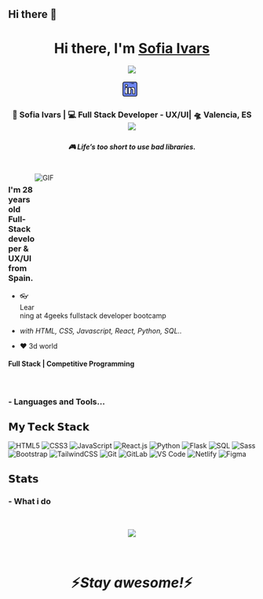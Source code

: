 ## Hi there 👋

<!--
**Sofiaivars/Sofiaivars** is a ✨ _special_ ✨ repository because its `README.md` (this file) appears on your GitHub profile.

Here are some ideas to get you started:

- 🔭 I’m currently working on ...
- 🌱 I’m currently learning ...
- 👯 I’m looking to collaborate on ...
- 🤔 I’m looking for help with ...
- 💬 Ask me about ...
- 📫 How to reach me: ...
- 😄 Pronouns: ...
- ⚡ Fun fact: ...
-->



<div align="center">
   <h1>Hi there, I'm <a href="https://hemant.codes">Sofia Ivars</a>  </h1>
      
   <img src="https://pronoun.cyou/x/y?subject=He&object=Him&height=20"> 
</div>

<p align='center'>
   <a href="https://www.linkedin.com/in/sofia-ivars/"><img height="30" src="https://raw.githubusercontent.com/8bithemant/8bithemant/master/linkedin.png?raw=true"></a>&nbsp;&nbsp;
   

<div align="center">
<h3> 👾 Sofia Ivars  | 💻 Full Stack Developer - UX/UI| 🛸 Valencia, ES <img src="https://media.giphy.com/media/WUlplcMpOCEmTGBtBW/giphy.gif" width="30"></h3>
</div>

 <h5 align="center">
   <i>🎮 Life’s too short to use bad libraries.
</i>
  </h5>
  
<br />
<img align="right" height="270px" width="450px" alt="GIF" src="https://media.giphy.com/media/susVmXQlij43HTsC8e/giphy.gif?cid=ecf05e47ve332i4x7b6q9xy4hzz7wz0be2723yyejr6fkk4m&ep=v1_gifs_search&rid=giphy.gif&ct=g" />
<p align="center">
  <h3> I'm 28 years old Full-Stack developer & UX/UI from Spain.</h3>
</p>

 - 👓 Learning at 4geeks fullstack developer bootcamp
 
 - <i>with HTML, CSS, Javascript, React, Python, SQL..</i>
   
- ❤️ 3d world
  
 
 <p align="center">
  <h4> Full Stack | Competitive Programming </h4>
   </p>

<!--  -->


<br />

### - Languages and Tools...


## 𝗠𝘆 𝗧𝗲𝗰𝗸 𝗦𝘁𝗮𝗰𝗸

![HTML5](https://img.shields.io/badge/-HTML5-%23E44D27?style=flat-square&logo=html5&logoColor=ffffff)
![CSS3](https://img.shields.io/badge/-CSS3-%231572B6?style=flat-square&logo=css3)
![JavaScript](https://img.shields.io/badge/-JavaScript-%23F7DF1C?style=flat-square&logo=javascript&logoColor=000000&labelColor=%23F7DF1C&color=%23FFCE5A)
![React.js](https://img.shields.io/badge/-React.js-%23282C34?style=flat-square&logo=react)
![Python](https://img.shields.io/badge/-Python-%233776AB?style=flat-square&logo=python&logoColor=ffffff)
![Flask](https://img.shields.io/badge/-Flask-%23000?style=flat-square&logo=flask&logoColor=ffffff)
![SQL](https://img.shields.io/badge/-SQL-%23007ACC?style=flat-square&logo=mysql&logoColor=ffffff)
![Sass](https://img.shields.io/badge/-Sass-%23CC6699?style=flat-square&logo=sass&logoColor=ffffff)
![Bootstrap](https://img.shields.io/badge/-Bootstrap-%23563D7C?style=flat-square&logo=bootstrap&logoColor=ffffff)
![TailwindCSS](https://img.shields.io/badge/-TailwindCSS-%231a202c?style=flat-square&logo=tailwind-css)
![Git](https://img.shields.io/badge/-Git-%23F05032?style=flat-square&logo=git&logoColor=%23ffffff)
![GitLab](https://img.shields.io/badge/-GitLab-FCA121?style=flat-square&logo=gitlab)
![VS Code](https://img.shields.io/badge/-VSCode-%23007ACC?style=flat-square&logo=visual-studio-code)
![Netlify](https://img.shields.io/badge/-Netlify-%2300C7B7?style=flat-square&logo=netlify&logoColor=ffffff)
![Figma](https://img.shields.io/badge/-Figma-%23F24E1E?style=flat-square&logo=figma&logoColor=ffffff)



## 𝗦𝘁𝗮𝘁𝘀





 ### - What i do


<br />

<p align="center">
   <img src="https://media.giphy.com/media/JqmupuTVZYaQX5s094/giphy.gif?cid=790b7611l91t7kmjz543utwwdwx2s9kx8yisnc4zi9qmbceq&ep=v1_gifs_search&rid=giphy.gif&ct=g" />
   </p>
   
   
<br />




<h1 align='center'>⚡️<i>Stay awesome!</i>⚡️</h1>

